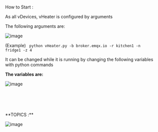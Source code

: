
<br>
<br>
<br>
<br>
How to Start :

As all vDevices, vHeater is configured by arguments

The following arguments are:

![image](https://github.com/gmvrachatis/vDevices/assets/66122405/b0d558fe-1e18-42a5-b403-9953889c198a)

(Example) <code> python vHeater.py -b broker.emqx.io -r kitchen1 -n fridge1 -z 4 </code>


It can be changed while it is running by changing the following variables with python commands

**The variables are:**

![image](https://github.com/gmvrachatis/vDevices/assets/66122405/ea58ccb9-0c6e-42fc-accd-c90fdfb36972)

<br>
<br>
<br>
<br>
**TOPICS :**

![image](https://github.com/gmvrachatis/vDevices/assets/66122405/41e569d2-1730-4715-a5df-be6b5e149be1)



